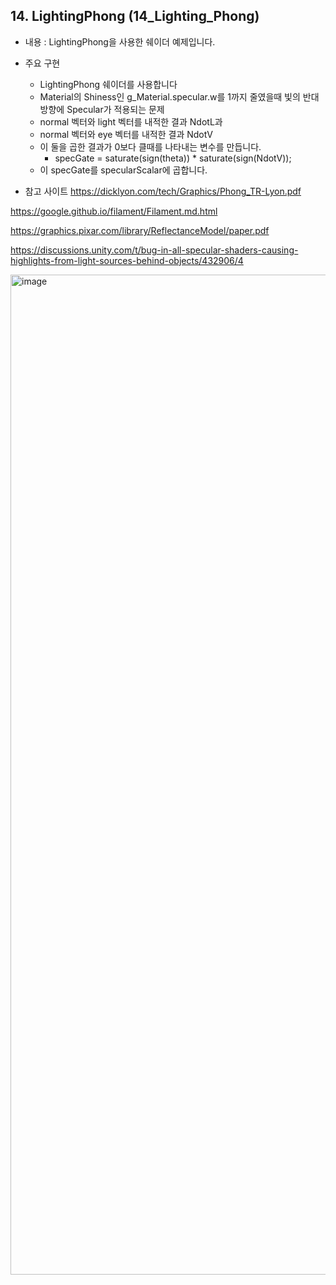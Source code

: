 ## 14. LightingPhong (14_Lighting_Phong)
- 내용 : LightingPhong을 사용한 쉐이더 예제입니다.
- 주요 구현
  - LightingPhong 쉐이더를 사용합니다
  - Material의 Shiness인 g_Material.specular.w를 1까지 줄였을때 빛의 반대 방향에 Specular가 적용되는 문제
  - normal 벡터와 light 벡터를 내적한 결과 NdotL과
  - normal 벡터와 eye 벡터를 내적한 결과 NdotV
  - 이 둘을 곱한 결과가 0보다 클때를 나타내는 변수를 만듭니다.
    - specGate = saturate(sign(theta)) * saturate(sign(NdotV));
  - 이 specGate를 specularScalar에 곱합니다.

- 참고 사이트 
https://dicklyon.com/tech/Graphics/Phong_TR-Lyon.pdf

https://google.github.io/filament/Filament.md.html

https://graphics.pixar.com/library/ReflectanceModel/paper.pdf

https://discussions.unity.com/t/bug-in-all-specular-shaders-causing-highlights-from-light-sources-behind-objects/432906/4

<img width="2052" height="1600" alt="image" src="https://github.com/user-attachments/assets/6ab653c5-7e86-436f-835e-bbd6f536e59c" />